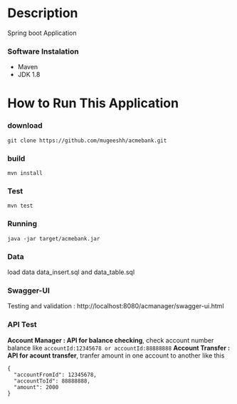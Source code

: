 # Description
Spring boot Application 
### Software Instalation
- Maven
- JDK 1.8

# How to Run This Application
### download
```
git clone https://github.com/mugeeshh/acmebank.git
```
### build
```
mvn install
```
### Test
```
mvn test
```
### Running
```
java -jar target/acmebank.jar
```
### Data
load data data_insert.sql and data_table.sql

### Swagger-UI
Testing and validation :
  http://localhost:8080/acmanager/swagger-ui.html
### API Test
**Account Manager : API for balance checking**, check account number balance like
```accountId:12345678 or accountId:88888888```
**Account Transfer : API for acount transfer**, tranfer amount in one account to another like this 
```
{
  "accountFromId": 12345678,
  "accountToId": 88888888,
  "amount": 2000
}
```

